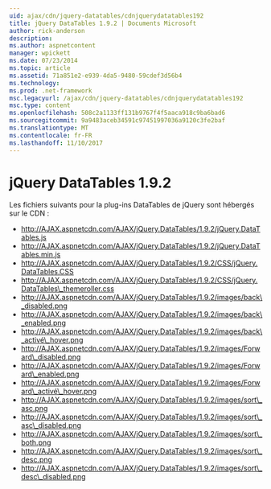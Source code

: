 ```yaml
---
uid: ajax/cdn/jquery-datatables/cdnjquerydatatables192
title: jQuery DataTables 1.9.2 | Documents Microsoft
author: rick-anderson
description: 
ms.author: aspnetcontent
manager: wpickett
ms.date: 07/23/2014
ms.topic: article
ms.assetid: 71a851e2-e939-4da5-9480-59cdef3d56b4
ms.technology: 
ms.prod: .net-framework
msc.legacyurl: /ajax/cdn/jquery-datatables/cdnjquerydatatables192
msc.type: content
ms.openlocfilehash: 508c2a1133ff131b9767f4f5aaca918c9ba6bad6
ms.sourcegitcommit: 9a9483aceb34591c97451997036a9120c3fe2baf
ms.translationtype: MT
ms.contentlocale: fr-FR
ms.lasthandoff: 11/10/2017
---
```

<a name="jquery-datatables-192"></a>jQuery DataTables 1.9.2
====================
Les fichiers suivants pour la plug-ins DataTables de jQuery sont hébergés sur le CDN :

- http://AJAX.aspnetcdn.com/AJAX/jQuery.DataTables/1.9.2/jQuery.DataTables.js
- http://AJAX.aspnetcdn.com/AJAX/jQuery.DataTables/1.9.2/jQuery.DataTables.min.js
- http://AJAX.aspnetcdn.com/AJAX/jQuery.DataTables/1.9.2/CSS/jQuery.DataTables.CSS
- http://AJAX.aspnetcdn.com/AJAX/jQuery.DataTables/1.9.2/CSS/jQuery.DataTables\_themeroller.css
- http://AJAX.aspnetcdn.com/AJAX/jQuery.DataTables/1.9.2/images/back\_disabled.png
- http://AJAX.aspnetcdn.com/AJAX/jQuery.DataTables/1.9.2/images/back\_enabled.png
- http://AJAX.aspnetcdn.com/AJAX/jQuery.DataTables/1.9.2/images/back\_activé\_hover.png
- http://AJAX.aspnetcdn.com/AJAX/jQuery.DataTables/1.9.2/images/Forward\_disabled.png
- http://AJAX.aspnetcdn.com/AJAX/jQuery.DataTables/1.9.2/images/Forward\_enabled.png
- http://AJAX.aspnetcdn.com/AJAX/jQuery.DataTables/1.9.2/images/Forward\_activé\_hover.png
- http://AJAX.aspnetcdn.com/AJAX/jQuery.DataTables/1.9.2/images/sort\_asc.png
- http://AJAX.aspnetcdn.com/AJAX/jQuery.DataTables/1.9.2/images/sort\_asc\_disabled.png
- http://AJAX.aspnetcdn.com/AJAX/jQuery.DataTables/1.9.2/images/sort\_both.png
- http://AJAX.aspnetcdn.com/AJAX/jQuery.DataTables/1.9.2/images/sort\_desc.png
- http://AJAX.aspnetcdn.com/AJAX/jQuery.DataTables/1.9.2/images/sort\_desc\_disabled.png
